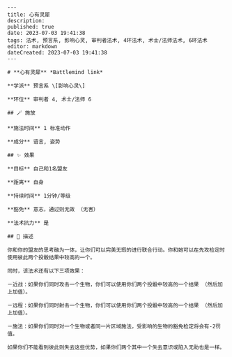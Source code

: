 
    ---
    title: 心有灵犀
    description: 
    published: true
    date: 2023-07-03 19:41:38
    tags: 法术, 预言系, 影响心灵, 审判者法术, 4环法术, 术士/法师法术, 6环法术
    editor: markdown
    dateCreated: 2023-07-03 19:41:38
    ---

    # **心有灵犀** *Battlemind link*

    **学派** 预言系 \[影响心灵\] 

    **环位** 审判者 4, 术士/法师 6

    ## 🪄 施放

    **施法时间** 1 标准动作

    **成分** 语言, 姿势

    ## ✨ 效果 

    **目标** 自己和1名盟友 

    **距离** 自身  

    **持续时间** 1分钟/等级 

    **豁免** 意志，通过则无效 （无害）

    **法术抗力** 是

    ## 📖 描述

    你和你的盟友的思考融为一体，让你们可以完美无瑕的进行联合行动。你和她可以在先攻检定时使用彼此两个投骰结果中较高的一个。

    同时，该法术还有以下三项效果：

    －近战：如果你们同时攻击一个生物，你们可以使用你们两个投骰中较高的一个结果 （然后加上加值）。

    －远程：如果你们同时射击一个生物，你们可以使用你们两个投骰中较高的一个结果 （然后加上加值）。

    －施法：如果你们同时对一个生物或者同一片区域施法，受影响的生物的豁免检定将会有-2罚值。

    如果你们不能看到彼此则失去这些优势，如果你们两个其中一个失去意识或陷入无助也是一样。
    